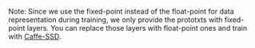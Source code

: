Note: Since we use the fixed-point instead of the float-point for data representation during training, we only provide the prototxts with fixed-point layers. 
You can replace those layers with float-point ones and train with [Caffe-SSD](https://github.com/weiliu89/caffe/tree/ssd).

